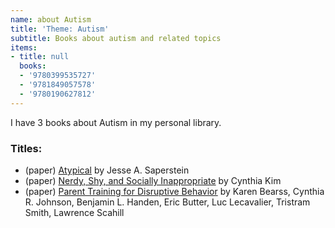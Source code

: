 ```yaml
---
name: about Autism
title: 'Theme: Autism'
subtitle: Books about autism and related topics
items:
- title: null
  books:
  - '9780399535727'
  - '9781849057578'
  - '9780190627812'
---
```

I have 3 books about Autism in my personal library.

### Titles:
- (paper) [Atypical](/books/info/9780399535727) by Jesse A. Saperstein
- (paper) [Nerdy, Shy, and Socially Inappropriate](/books/info/9781849057578) by Cynthia Kim
- (paper) [Parent Training for Disruptive Behavior](/books/info/9780190627812) by Karen Bearss, Cynthia R. Johnson, Benjamin L. Handen, Eric Butter, Luc Lecavalier, Tristram Smith, Lawrence Scahill

